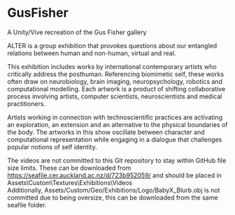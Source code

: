 # GusFisher
A Unity/Vive recreation of the Gus Fisher gallery  

ALTER is a group exhibition that provokes questions about our
entangled relations between human and non-human, virtual and real.

This exhibition includes works by international contemporary artists who
critically address the posthuman. Referencing biomimetic self,
these works often draw on neurobiology, brain imaging,
neuropsychology, robotics and computational modelling. Each artwork is
a product of shifting collaborative process involving artists, computer
scientists, neuroscientists and medical practitioners.

Artists working in connection with technoscientific practices are
activating an exploration, an extension and an alternative to the physical
boundaries of the body. The artworks in this show oscillate between
character and computational representation while engaging in a dialogue
that challenges popular notions of self identity.


The videos are not committed to this Git repository to stay within GitHub file size limits. These can be downloaded from https://seafile.cer.auckland.ac.nz/d/723b952059/ and should be placed in Assets\Custom\Textures\Exhibitions\Videos  
Additionally, Assets/Custom/Geo/Exhibitions/Logo/BabyX_Blurb.obj is not committed due to being oversize, this can be downloaded from the same seafile folder.  